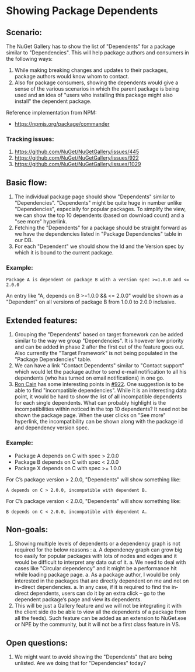 # Showing Package Dependents

## Scenario:

The NuGet Gallery has to show the list of "Dependents" for a package similar to "Dependencies". This will help package authors and consumers in the following ways:

1. While making breaking changes and updates to their packages, package authors would know whom to contact.
1. Also for package consumers, showing the dependents would give a sense of the various scenarios in which the parent package is being used and an idea of "users who installing this package might also install" the dependent package.

Reference implementation from NPM:

* https://npmjs.org/package/commander

### Tracking issues:

1. https://github.com/NuGet/NuGetGallery/issues/445
1. https://github.com/NuGet/NuGetGallery/issues/922
1. https://github.com/NuGet/NuGetGallery/issues/1029

## Basic flow:

1. The individual package page should show "Dependents" similar to "Dependencies".
"Dependents" might be quite huge in number unlike "Dependencies", especially for popular packages. To simplify the view, we can show the top 10 dependents (based on download count) and a "see more" hyperlink.
1. Fetching the "Dependents" for a package should be straight forward as we have the dependencies listed in "Package Dependencies" table in our DB.
1. For each "Dependent" we should show the Id and the Version spec by which it is bound to the current package.

### Example:

```
Package A is dependent on package B with a version spec >=1.0.0 and <= 2.0.0
```

An entry like "A, depends on B >=1.0.0 && <= 2.0.0" would be shown as a "Dependent" on all versions of package B from 1.0.0 to 2.0.0 inclusive.

## Extended features:

1. Grouping the "Dependents" based on target framework can be added similar to the way we group "Dependencies". It is however low priority and can be added in phase 2 after the first cut of the feature goes out. Also currently the "Target Framework" is not being populated in the "Package Dependencies" table.
1. We can have a link "Contact Dependents" similar to "Contact support" which would let the package author to send e-mail notification to all his dependents (who has turned on email notifications) in one go.
1. [Ron Cain](https://github.com/NuGet/NuGetGallery/issues/922) has some interesting points in [#922](https://github.com/NuGet/NuGetGallery/issues/922). One suggestion is to be able to find "incompatible dependencies".  While it is an interesting data point, it would be hard to show the list of all incompatible dependents for each single dependents. What can probably highlight is the incompatibilities within noticed in the top 10 dependents? It need not be shown the package page. When the user clicks on "See more" hyperlink, the incompatibility can be shown along with the package id and dependency version spec.

### Example:

* Package A depends on C with spec > 2.0.0
* Package B depends on C with spec < 2.0.0
* Package X depends on C with spec >= 1.0.0

For C’s package version > 2.0.0, "Dependents" will show something like:

```
A depends on C > 2.0.0, incompatible with dependent B.
```

For C’s package version < 2.0.0, "Dependents" will show something like:

```
B depends on C < 2.0.0, incompatible with dependent A.
```

## Non-goals:

1. Showing multiple levels of dependents or a dependency graph is not required for the below reasons :
    a. A dependency graph can grow big too easily for popular packages with lots of nodes and edges and it would be difficult to interpret any data out of it.
    a. We need to deal with cases like "Circular dependency" and it might be a performance hit while loading package page.
    a. As a package author, I would be only interested in the packages that are directly dependent on me and not on in-direct dependencies.
    a. In any case, if it is required to find the in-direct dependents, users can do it by an extra click – go to the dependent package’s page and view its dependents.
1. This will be just a Gallery feature and we will not be integrating it with the client side (to be able to view all the dependents of a package from all the feeds). Such feature can be added as an extension to NuGet.exe or NPE by the community, but it will not be a first class feature in VS.

## Open questions:

1. We might want to avoid showing the "Dependents" that are being unlisted. Are we doing that for "Dependencies" today?
